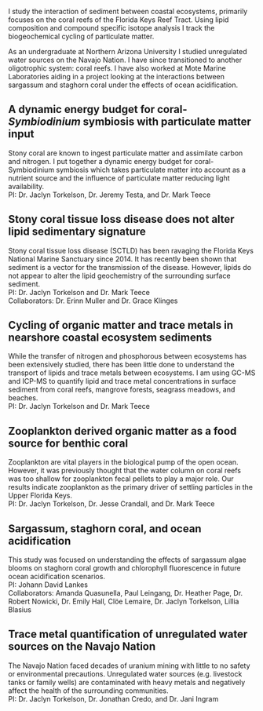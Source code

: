 I study the interaction of sediment between coastal ecosystems, primarily focuses on the coral reefs of the Florida Keys Reef Tract. Using lipid composition and compound specific isotope analysis I track the biogeochemical cycling of particulate matter. 

As an undergraduate at Northern Arizona University I studied unregulated water sources on the Navajo Nation. I have since transitioned to another oligotrophic system: coral reefs. I have also worked at Mote Marine Laboratories aiding in a project looking at the interactions between sargassum and staghorn coral under the effects of ocean acidification.

## A dynamic energy budget for coral- _Symbiodinium_ symbiosis with particulate matter input <br />
Stony coral are known to ingest particulate matter and assimilate carbon and nitrogen. I put together a dynamic energy budget for coral-Symbiodinium symbiosis which takes particulate matter into account as a nutrient source and the influence of particulate matter reducing light availability. <br />
PI: Dr. Jaclyn Torkelson, Dr. Jeremy Testa, and Dr. Mark Teece

## Stony coral tissue loss disease does not alter lipid sedimentary signature <br />
Stony coral tissue loss disease (SCTLD) has been ravaging the Florida Keys National Marine Sanctuary since 2014. It has recently been shown that sediment is a vector for the transmission of the disease. However, lipids do not appear to alter the lipid geochemistry of the surrounding surface sediment. <br />
PI: Dr. Jaclyn Torkelson and Dr. Mark Teece <br />
Collaborators: Dr. Erinn Muller and Dr. Grace Klinges

## Cycling of organic matter and trace metals in nearshore coastal ecosystem sediments <br />
While the transfer of nitrogen and phosphorous between ecosystems has been extensively studied, there has been little done to understand the transport of lipids and trace metals between ecosystems. I am using GC-MS and ICP-MS to quantify lipid and trace metal concentrations in surface sediment from coral reefs, mangrove forests, seagrass meadows, and beaches. <br />
PI: Dr. Jaclyn Torkelson and Dr. Mark Teece

## Zooplankton derived organic matter as a food source for benthic coral <br />
Zooplankton are vital players in the biological pump of the open ocean. However, it was previously thought that the water column on coral reefs was too shallow for zooplankton fecal pellets to play a major role. Our results indicate zooplankton as the primary driver of settling particles in the Upper Florida Keys. <br />
PI: Dr. Jaclyn Torkelson, Dr. Jesse Crandall, and Dr. Mark Teece

## Sargassum, staghorn coral, and ocean acidification <br />
This study was focused on understanding the effects of sargassum algae blooms on staghorn coral growth and chlorophyll fluorescence in future ocean acidification scenarios. <br />
PI: Johann David Lankes <br />
Collaborators: Amanda Quasunella, Paul Leingang, Dr. Heather Page, Dr. Robert Nowicki, Dr. Emily Hall, Clöe Lemaire, Dr. Jaclyn Torkelson, Lillia Blasius <br />

## Trace metal quantification of unregulated water sources on the Navajo Nation <br />
The Navajo Nation faced decades of uranium mining with little to no safety or environmental precautions. Unregulated water sources (e.g. livestock tanks or family wells) are contaminated with heavy metals and negatively affect the health of the surrounding communities. <br />
PI: Dr. Jaclyn Torkelson, Dr. Jonathan Credo, and Dr. Jani Ingram
